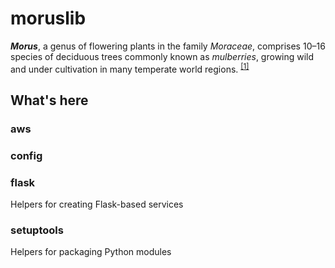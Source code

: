 
# moruslib

***Morus***, a genus of flowering plants in the family *Moraceae*, comprises
10–16 species of deciduous trees commonly known as *mulberries*, growing wild
and under cultivation in many temperate world regions. 
<sup><a href="https://en.wikipedia.org/wiki/Morus_(plant)" target="_blank">[1]</a></sup>


## What's here


### aws

### config

### flask

Helpers for creating Flask-based services

### setuptools

Helpers for packaging Python modules

